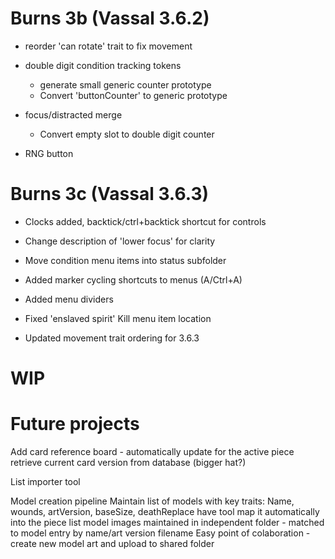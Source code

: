 # Burns 3b (Vassal 3.6.2) 
* reorder 'can rotate' trait to fix movement
  
* double digit condition tracking tokens
	* generate small generic counter prototype
	* Convert 'buttonCounter' to generic prototype

* focus/distracted merge
	* Convert empty slot to double digit counter

* RNG button


# Burns 3c (Vassal 3.6.3)

* Clocks added, backtick/ctrl+backtick shortcut for controls

* Change description of 'lower focus' for clarity

* Move condition menu items into status subfolder

* Added marker cycling shortcuts to menus (A/Ctrl+A)

* Added menu dividers

* Fixed 'enslaved spirit' Kill menu item location

* Updated movement trait ordering for 3.6.3


# WIP






# Future projects

Add card reference board - 
	automatically update for the active piece
	retrieve current card version from database (bigger hat?)

List importer tool

Model creation pipeline
	Maintain list of models with key traits: Name, wounds, artVersion, baseSize, deathReplace
	have tool map it automatically into the piece list
	model images maintained in independent folder - matched to model entry by name/art version filename
		Easy point of colaboration - create new model art and upload to shared folder
	